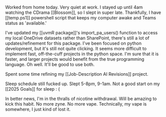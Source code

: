 Worked from home today. Very quiet at work. I stayed up until 4am watching the CDrama [[Blossom]], so I slept in super late. Thankfully, I have [[temp.ps1]] powershell script that keeps my computer awake and Teams status as 'available.'

 I've updated my [[uvmR package]]'s import_pa_users() function to  access my local OneDrive datasets rather than SharePoint,  there's still a lot of updates/refinement for this package. I've been focused on python development, but it's still not quite clicking. It seems more difficult to implement fast, off-the-cuff projects in the python space. I'm sure that it is faster, and larger projects would benefit from the true programming language. Oh well. It'll be good to use both. 

Spent some time refining my [[Job-Description AI Revisions]] project. 

Sleep schedule still fucked up. Slept 5-8pm, 9-1am. Not a good start on my [[2025 Goals]] for sleep : (

In better news, I'm in the thralls of nicotine withdrawal. Will be amazing to kick this habit. No more zyne. No more vape. Technically, my vape is somewhere, I just kind of lost it. 